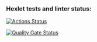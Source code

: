 ### Hexlet tests and linter status:
[![Actions Status](https://github.com/faceontable/frontend-project-44/actions/workflows/hexlet-check.yml/badge.svg)](https://github.com/faceontable/frontend-project-44/actions)

[![Quality Gate Status](https://sonarcloud.io/api/project_badges/measure?project=faceontable_frontend-project-44&metric=alert_status)](https://sonarcloud.io/summary/new_code?id=faceontable_frontend-project-44)